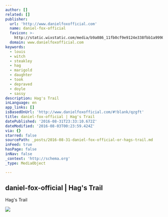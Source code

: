 ```yaml
---
author: []
related: []
publisher:
  url: 'http://www.danielfoxofficial.com'
  name: daniel-fox-official
  favicon: >-
    http://static.wixstatic.com/media/b9a086_11fb0cf9e9124e338fbb1a9990bc16f3.png/v1/fill/w_16%2Ch_16%2Clg_1/b9a086_11fb0cf9e9124e338fbb1a9990bc16f3.png
  domain: www.danielfoxofficial.com
keywords:
  - louis
  - witch
  - steakley
  - hag
  - marigold
  - daughter
  - took
  - depraved
  - doyle
  - sassy
description: Hag's Trail
inLanguage: en
app_links: []
isBasedOnUrl: 'http://www.danielfoxofficial.com/#!blank/qzgft'
title: daniel-fox-official | Hag's Trail
datePublished: '2016-08-31T23:33:10.672Z'
dateModified: '2016-08-03T00:23:59.424Z'
via: {}
starred: false
sourcePath: _posts/2016-08-31-daniel-fox-official-or-hags-trail.md
inFeed: true
hasPage: false
inNav: false
_context: 'http://schema.org'
_type: MediaObject

---
```

<article style=""><h1>daniel-fox-official | Hag's Trail</h1><p>Hag's Trail</p><img src="https://static.wixstatic.com/media/b9a086_11fb0cf9e9124e338fbb1a9990bc16f3.png" /></article>